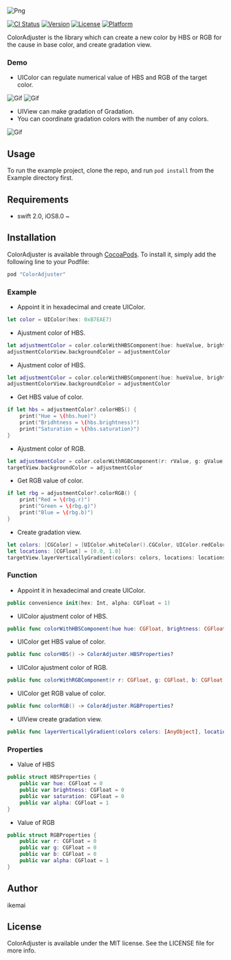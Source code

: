 ![Png](https://github.com/ikemai/assets/blob/master/ColorAdjuster/Logo.png?raw=true)

[![CI Status](http://img.shields.io/travis/ikemai/ColorAdjuster.svg?style=flat)](https://travis-ci.org/ikemai/ColorAdjuster)
[![Version](https://img.shields.io/cocoapods/v/ColorAdjuster.svg?style=flat)](http://cocoapods.org/pods/ColorAdjuster)
[![License](https://img.shields.io/cocoapods/l/ColorAdjuster.svg?style=flat)](http://cocoapods.org/pods/ColorAdjuster)
[![Platform](https://img.shields.io/cocoapods/p/ColorAdjuster.svg?style=flat)](http://cocoapods.org/pods/ColorAdjuster)

ColorAdjuster is the library which can create a new color by HBS or RGB for the cause in base color, and create gradation view.

### Demo

* UIColor can regulate numerical value of HBS and RGB of the target color.

![Gif](https://raw.githubusercontent.com/ikemai/assets/master/ColorAdjuster/colorHBSdemo.gif)
![Gif](https://raw.githubusercontent.com/ikemai/assets/master/ColorAdjuster/colorRGBdemo.gif)

* UIView can make gradation of Gradation.
* You can coordinate gradation colors with the number of any colors.

![Gif](https://raw.githubusercontent.com/ikemai/assets/master/ColorAdjuster/colorGradationdemo.gif)

## Usage

To run the example project, clone the repo, and run `pod install` from the Example directory first.

## Requirements
 
* swift 2.0, iOS8.0 ~

## Installation

ColorAdjuster is available through [CocoaPods](http://cocoapods.org). To install
it, simply add the following line to your Podfile:

```ruby
pod "ColorAdjuster"
```

### Example

* Appoint it in hexadecimal and create UIColor.

```swift
let color = UIColor(hex: 0xB7EAE7)
```

* Ajustment color of HBS.

```swift
let adjustmentColor = color.colorWithHBSComponent(hue: hueValue, brightness: brightnessValue, saturation: saturationValue)
adjustmentColorView.backgroundColor = adjustmentColor
```

* Ajustment color of HBS.

```swift
let adjustmentColor = color.colorWithHBSComponent(hue: hueValue, brightness: brightnessValue, saturation: saturationValue)
adjustmentColorView.backgroundColor = adjustmentColor
```

* Get HBS value of color.

```swift
if let hbs = adjustmentColor?.colorHBS() {
    print("Hue = \(hbs.hue)")
    print("Bridhtness = \(hbs.brightness)")
    print("Saturation = \(hbs.saturation)")
}
```

* Ajustment color of RGB.

```swift
let adjustmentColor = color.colorWithRGBComponent(r: rValue, g: gValue, b: bValue)
targetView.backgroundColor = adjustmentColor
```

* Get RGB value of color.

```swift
if let rbg = adjustmentColor?.colorRGB() {
    print("Red = \(rbg.r)")
    print("Green = \(rbg.g)")
    print("Blue = \(rbg.b)")
}
```

* Create gradation view.

```swift
let colors: [CGColor] = [UIColor.whiteColor().CGColor, UIColor.redColor().CGColor]
let locations: [CGFloat] = [0.0, 1.0]
targetView.layerVerticallyGradient(colors: colors, locations: locations)
```

### Function

* Appoint it in hexadecimal and create UIColor.

```swift
public convenience init(hex: Int, alpha: CGFloat = 1)
```

* UIColor ajustment color of HBS.

```swift
public func colorWithHBSComponent(hue hue: CGFloat, brightness: CGFloat, saturation: CGFloat) -> UIColor?
```

* UIColor get HBS value of color.

```swift
public func colorHBS() -> ColorAdjuster.HBSProperties?
```

* UIColor ajustment color of RGB.

```swift
public func colorWithRGBComponent(r r: CGFloat, g: CGFloat, b: CGFloat) -> UIColor?
```

* UIColor get RGB value of color.

```swift
public func colorRGB() -> ColorAdjuster.RGBProperties?
```

* UIView create gradation view.

```swift
public func layerVerticallyGradient(colors colors: [AnyObject], locations: [CGFloat])

```

### Properties

* Value of HBS

```swift
public struct HBSProperties {
    public var hue: CGFloat = 0
    public var brightness: CGFloat = 0
    public var saturation: CGFloat = 0
    public var alpha: CGFloat = 1
}
```

* Value of RGB

```swift
public struct RGBProperties {
    public var r: CGFloat = 0
    public var g: CGFloat = 0
    public var b: CGFloat = 0
    public var alpha: CGFloat = 1
}
```

## Author

ikemai

## License

ColorAdjuster is available under the MIT license. See the LICENSE file for more info.

